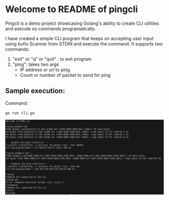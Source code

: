 # Welcome to README of pingcli

Pingcli is a demo project showcasing Golang's ability to create CLI utilities and execute os commands programatically.

I have created a simple CLI program that keeps on accepting user input using bufio Scanner from STDIN and execute the command.
It supports two commands: 
1. "exit" or "q" or "quit" : to exit program
2. "ping": takes two args
    - IP address or url to ping 
    - Count or number of packet to send for ping

## Sample execution:

Command:

```
go run cli.go
```

![console output](image.png)